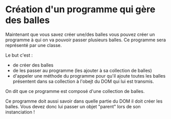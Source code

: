 # Création d'un programme qui gère des balles

Maintenant que vous savez créer une/des balles vous pouvez créer un programme à qui on va pouvoir passer plusieurs balles.
Ce programme sera représenté par une classe.

Le but c'est :
- de créer des balles
- de les passer au programme (les ajouter à sa collection de balles)
- d'appeler une méthode du programme pour qu'il ajoute toutes les balles présentent dans sa collection à l'obejt du DOM qui lui est transmis.

On dit que ce programme est composé d'une collection de balles.

Ce programme doit aussi savoir dans quelle partie du DOM il doit créer les balles.
Vous devez donc lui passer un objet "parent" lors de son instanciation !